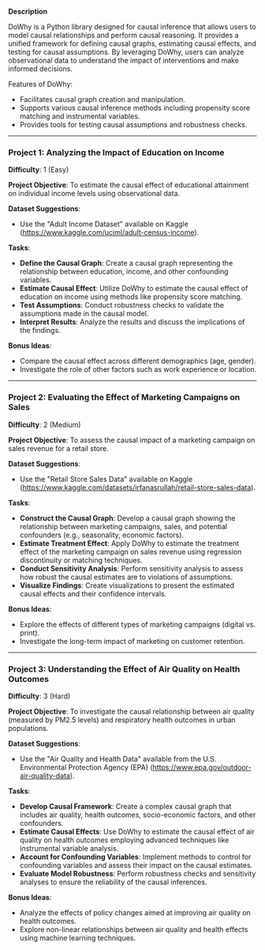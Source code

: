**Description**

DoWhy is a Python library designed for causal inference that allows users to model causal relationships and perform causal reasoning. It provides a unified framework for defining causal graphs, estimating causal effects, and testing for causal assumptions. By leveraging DoWhy, users can analyze observational data to understand the impact of interventions and make informed decisions.

Features of DoWhy:
- Facilitates causal graph creation and manipulation.
- Supports various causal inference methods including propensity score matching and instrumental variables.
- Provides tools for testing causal assumptions and robustness checks.

---

### Project 1: Analyzing the Impact of Education on Income
**Difficulty**: 1 (Easy)

**Project Objective**: To estimate the causal effect of educational attainment on individual income levels using observational data.

**Dataset Suggestions**: 
- Use the "Adult Income Dataset" available on Kaggle (https://www.kaggle.com/uciml/adult-census-income).

**Tasks**:
- **Define the Causal Graph**: Create a causal graph representing the relationship between education, income, and other confounding variables.
- **Estimate Causal Effect**: Utilize DoWhy to estimate the causal effect of education on income using methods like propensity score matching.
- **Test Assumptions**: Conduct robustness checks to validate the assumptions made in the causal model.
- **Interpret Results**: Analyze the results and discuss the implications of the findings.

**Bonus Ideas**: 
- Compare the causal effect across different demographics (age, gender).
- Investigate the role of other factors such as work experience or location.

---

### Project 2: Evaluating the Effect of Marketing Campaigns on Sales
**Difficulty**: 2 (Medium)

**Project Objective**: To assess the causal impact of a marketing campaign on sales revenue for a retail store.

**Dataset Suggestions**: 
- Use the "Retail Store Sales Data" available on Kaggle (https://www.kaggle.com/datasets/irfanasrullah/retail-store-sales-data).

**Tasks**:
- **Construct the Causal Graph**: Develop a causal graph showing the relationship between marketing campaigns, sales, and potential confounders (e.g., seasonality, economic factors).
- **Estimate Treatment Effect**: Apply DoWhy to estimate the treatment effect of the marketing campaign on sales revenue using regression discontinuity or matching techniques.
- **Conduct Sensitivity Analysis**: Perform sensitivity analysis to assess how robust the causal estimates are to violations of assumptions.
- **Visualize Findings**: Create visualizations to present the estimated causal effects and their confidence intervals.

**Bonus Ideas**: 
- Explore the effects of different types of marketing campaigns (digital vs. print).
- Investigate the long-term impact of marketing on customer retention.

---

### Project 3: Understanding the Effect of Air Quality on Health Outcomes
**Difficulty**: 3 (Hard)

**Project Objective**: To investigate the causal relationship between air quality (measured by PM2.5 levels) and respiratory health outcomes in urban populations.

**Dataset Suggestions**: 
- Use the "Air Quality and Health Data" available from the U.S. Environmental Protection Agency (EPA) (https://www.epa.gov/outdoor-air-quality-data).

**Tasks**:
- **Develop Causal Framework**: Create a complex causal graph that includes air quality, health outcomes, socio-economic factors, and other confounders.
- **Estimate Causal Effects**: Use DoWhy to estimate the causal effect of air quality on health outcomes employing advanced techniques like instrumental variable analysis.
- **Account for Confounding Variables**: Implement methods to control for confounding variables and assess their impact on the causal estimates.
- **Evaluate Model Robustness**: Perform robustness checks and sensitivity analyses to ensure the reliability of the causal inferences.

**Bonus Ideas**: 
- Analyze the effects of policy changes aimed at improving air quality on health outcomes.
- Explore non-linear relationships between air quality and health effects using machine learning techniques.

